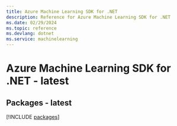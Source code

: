 ```yaml
---
title: Azure Machine Learning SDK for .NET
description: Reference for Azure Machine Learning SDK for .NET
ms.date: 02/29/2024
ms.topic: reference
ms.devlang: dotnet
ms.service: machinelearning
---
```

# Azure Machine Learning SDK for .NET - latest
## Packages - latest
[!INCLUDE [packages](machine-learning-index.md)]
